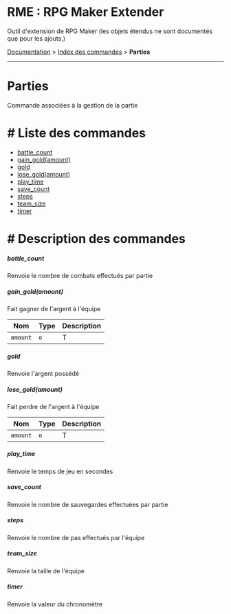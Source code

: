 # RME : RPG Maker Extender
Outil d'extension de RPG Maker (les objets étendus ne sont documentés que pour les ajouts.)

[Documentation](README.md) > [Index des commandes](Liste%20des%20commandes.md) > **Parties**  
- - -  
# Parties
Commande associées à la gestion de la partie

# # Liste des commandes
*    [battle_count](#battle_count)
*    [gain_gold(amount)](#gain_goldamount)
*    [gold](#gold)
*    [lose_gold(amount)](#lose_goldamount)
*    [play_time](#play_time)
*    [save_count](#save_count)
*    [steps](#steps)
*    [team_size](#team_size)
*    [timer](#timer)


# # Description des commandes
##### battle_count

Renvoie le nombre de combats effectués par partie

  


##### gain_gold(amount)

Fait gagner de l'argent à l'équipe

  
Nom|Type|Description  
--- | --- | ---  
`amount`|`o`|T  


##### gold

Renvoie l'argent possédé

  


##### lose_gold(amount)

Fait perdre de l'argent à l'équipe

  
Nom|Type|Description  
--- | --- | ---  
`amount`|`o`|T  


##### play_time

Renvoie le temps de jeu en secondes

  


##### save_count

Renvoie le nombre de sauvegardes effectuées par partie

  


##### steps

Renvoie le nombre de pas effectués par l'équipe

  


##### team_size

Renvoie la taille de l'équipe

  


##### timer

Renvoie la valeur du chronomètre

  


